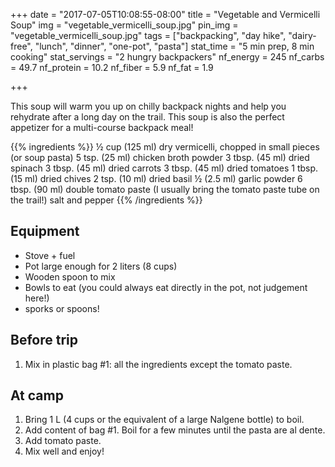 +++
date = "2017-07-05T10:08:55-08:00"
title = "Vegetable and Vermicelli Soup"
img = "vegetable_vermicelli_soup.jpg"
pin_img = "vegetable_vermicelli_soup.jpg"
tags = ["backpacking", "day hike", "dairy-free", "lunch", "dinner", "one-pot", "pasta"]
stat_time = "5 min prep, 8 min cooking"
stat_servings = "2 hungry backpackers"
nf_energy = 245
nf_carbs = 49.7
nf_protein = 10.2
nf_fiber = 5.9
nf_fat = 1.9

+++

This soup will warm you up on chilly backpack nights and help you rehydrate after a long day on the trail. This soup is also the perfect appetizer for a multi-course backpack meal!

{{% ingredients %}}
½ cup (125 ml) dry vermicelli, chopped in small pieces (or soup pasta)
5 tsp. (25 ml) chicken broth powder
3 tbsp. (45 ml) dried spinach
3 tbsp. (45 ml) dried carrots
3 tbsp. (45 ml) dried tomatoes
1 tbsp. (15 ml) dried chives
2 tsp. (10 ml) dried basil
½ (2.5 ml) garlic powder
6 tbsp. (90 ml) double tomato paste (I usually bring the tomato paste tube on the trail!)
salt and pepper
{{% /ingredients %}}

## Equipment

- Stove + fuel
- Pot large enough for 2 liters (8 cups)
- Wooden spoon to mix
- Bowls to eat (you could always eat directly in the pot, not judgement here!)
- sporks or spoons!

## Before trip

1. Mix in plastic bag #1: all the ingredients except the tomato paste.
 
## At camp

1. Bring 1 L (4 cups or the equivalent of a large Nalgene bottle) to boil.
1. Add content of bag #1. Boil for a few minutes until the pasta are al dente.
1. Add tomato paste.
1. Mix well and enjoy!
